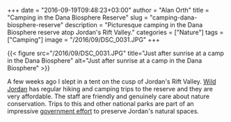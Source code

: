 +++
date = "2016-09-19T09:48:23+03:00"
author = "Alan Orth"
title = "Camping in the Dana Biosphere Reserve"
slug = "camping-dana-biosphere-reserve"
description = "Picturesque camping in the Dana Biosphere reserve atop Jordan's Rift Valley."
categories = ["Nature"]
tags = ["Camping"]
image = "/2016/09/DSC_0031.JPG"
+++

{{< figure src="/2016/09/DSC_0031.JPG" title="Just after sunrise at a camp in the Dana Biosphere" alt="Just after sunrise at a camp in the Dana Biosphere" >}}

A few weeks ago I slept in a tent on the cusp of Jordan's Rift Valley. [Wild Jordan](http://wildjordan.com/) has regular hiking and camping trips to the reserve and they are very affordable. The staff are friendly and genuinely care about nature conservation. Trips to this and other national parks are part of an impressive [government effort](http://www.rscn.org.jo/) to preserve Jordan's natural spaces.

<!--more-->
